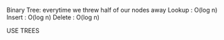 Binary Tree: everytime we threw half of our nodes away
Lookup : O(log n)
Insert : O(log n)
Delete : O(log n)

USE TREES 